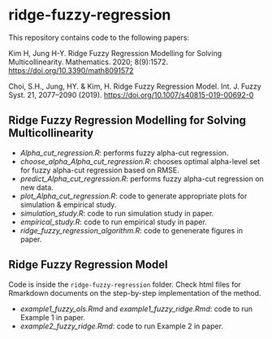 # ridge-fuzzy-regression

This repository contains code to the following papers:

Kim H, Jung H-Y. Ridge Fuzzy Regression Modelling for Solving Multicollinearity. Mathematics. 2020; 8(9):1572. https://doi.org/10.3390/math8091572

Choi, S.H., Jung, HY. & Kim, H. Ridge Fuzzy Regression Model. Int. J. Fuzzy Syst. 21, 2077–2090 (2019). https://doi.org/10.1007/s40815-019-00692-0


## Ridge Fuzzy Regression Modelling for Solving Multicollinearity

- *Alpha_cut_regression.R*: performs fuzzy alpha-cut regression. 
- *choose_alpha_Alpha_cut_regression.R*: chooses optimal alpha-level set for fuzzy alpha-cut regression based on RMSE.
- *predict_Alpha_cut_regression.R*: performs fuzzy alpha-cut regression on new data.
- *plot_Alpha_cut_regression.R*: code to generate appropriate plots for simulation & empirical study.
- *simulation_study.R*: code to run simulation study in paper.
- *empirical_study.R*: code to run empirical study in paper.
- *ridge_fuzzy_regression_algorithm.R*: code to genenerate figures in paper. 

## Ridge Fuzzy Regression Model

Code is inside the `ridge-fuzzy-regression` folder. Check html files for Rmarkdown documents on the step-by-step implementation of the method. 

- *example1_fuzzy_ols.Rmd* and *example1_fuzzy_ridge.Rmd*: code to run Example 1 in paper.
- *example2_fuzzy_ridge.Rmd*: code to run Example 2 in paper.
